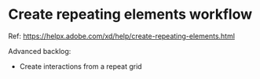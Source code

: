 # Create repeating elements workflow

Ref: https://helpx.adobe.com/xd/help/create-repeating-elements.html

Advanced backlog:

- Create interactions from a repeat grid